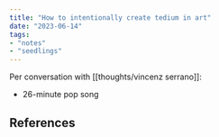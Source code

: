 ```yaml
---
title: "How to intentionally create tedium in art"
date: "2023-06-14"
tags:
- "notes"
- "seedlings"
---
```


Per conversation with [[thoughts/vincenz serrano]]:
- 26-minute pop song

## References